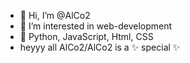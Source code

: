 - 👋 Hi, I’m @AlCo2
- 👀 I’m interested in web-development
- 🌱 Python, JavaScript, Html, CSS
- heyyy all
AlCo2/AlCo2 is a ✨ special ✨
